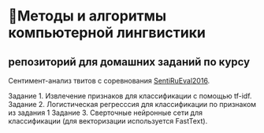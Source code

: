 # 🔎Методы и алгоритмы компьютерной лингвистики
## репозиторий для домашних заданий по курсу

Сентимент-анализ твитов с соревнования [SentiRuEval2016](https://github.com/IlyaGusev/SentiRuEval-2016).

Задание 1. Извлечение признаков для классификации с помощью tf-idf.
Задание 2. Логистическая регресссия для классификации по признаком из задания 1
Задание 3. Сверточные нейронные сети для классификации (для векторизации используется FastText).
